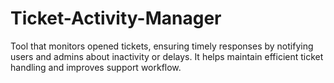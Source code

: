 # Ticket-Activity-Manager
Tool that monitors opened tickets, ensuring timely responses by notifying users and admins about inactivity or delays. It helps maintain efficient ticket handling and improves support workflow.
